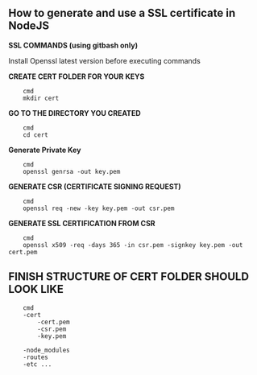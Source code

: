 ## How to generate and use a SSL certificate in NodeJS

**SSL COMMANDS (using gitbash only)**

Install Openssl latest version before executing commands


**CREATE CERT FOLDER FOR YOUR KEYS**
```
    cmd
    mkdir cert
```

**GO TO THE DIRECTORY YOU CREATED**
```
    cmd
    cd cert
```

**Generate Private Key**

```
    cmd
    openssl genrsa -out key.pem
```


**GENERATE CSR (CERTIFICATE SIGNING REQUEST)**

```
    cmd
    openssl req -new -key key.pem -out csr.pem
```

**GENERATE SSL CERTIFICATION FROM CSR**

```
    cmd
    openssl x509 -req -days 365 -in csr.pem -signkey key.pem -out cert.pem
```

## FINISH STRUCTURE OF CERT FOLDER SHOULD LOOK LIKE

```
    cmd
    -cert
        -cert.pem
        -csr.pem
        -key.pem
        
    -node_modules
    -routes
    -etc ...
```

